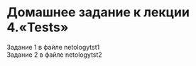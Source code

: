 # Домашнее задание к лекции 4.«Tests»
Задание 1 в файле netologytst1  
Задание 2 в файле netologytst2  
